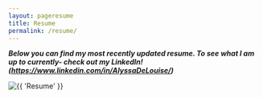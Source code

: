 ```yaml
---
layout: pageresume
title: Resume
permalink: /resume/
---
```

__*Below you can find my most recently updated resume. 
To see what I am up to currently- check out my LinkedIn! (https://www.linkedin.com/in/AlyssaDeLouise/)*__

<img src="{{ site.baseurl }}/images/picresume.jpg" alt="{{ 'Resume' }}">
